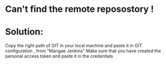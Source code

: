 # Can't find the remote reposostory !

# Solution:
Copy the right path of GIT in your local machine and paste it in GIT configuration , from "Mangae Jenkins"
Make sure that you have created the personal access token and paste it in the credentials 
